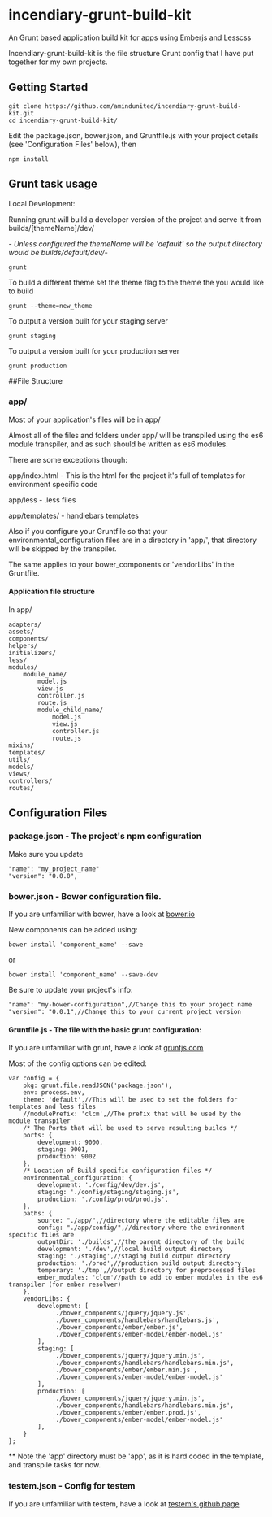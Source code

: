 incendiary-grunt-build-kit
==========================

An Grunt based application build kit for apps using Emberjs and Lesscss

Incendiary-grunt-build-kit is the file structure Grunt config that I have put together for my own projects.

## Getting Started
```
git clone https://github.com/amindunited/incendiary-grunt-build-kit.git
cd incendiary-grunt-build-kit/
```

Edit the package.json, bower.json, and Gruntfile.js with your project details (see 'Configuration Files' below), then

```
npm install
```

## Grunt task usage

Local Development:

Running grunt will build a developer version of the project and serve it from builds/[themeName]/dev/

*- Unless configured the themeName will be 'default' so the output directory would be builds/default/dev/-*
```
grunt
```

To build a different theme set the theme flag to the theme the you would like to build
```
grunt --theme=new_theme
```

To output a version built for your staging server
```
grunt staging
```

To output a version built for your production server
```
grunt production
```

##File Structure

### app/

Most of your application's files will be in app/

Almost all of the files and folders under app/ will be transpiled using the es6 module transpiler, and as such should be written as es6 modules.

There are some exceptions though:

app/index.html - This is the html for the project it's full of templates for environment specific code

app/less - .less files

app/templates/ - handlebars templates

Also if you configure your Gruntfile so that your environmental_configuration files are in a directory in 'app/',  that directory will be skipped by the transpiler.

The same applies to your bower_components or 'vendorLibs' in the Gruntfile.

#### Application file structure
In app/
```
adapters/
assets/
components/
helpers/
initializers/
less/
modules/
	module_name/
		model.js
		view.js
		controller.js
		route.js
		module_child_name/
			model.js
			view.js
			controller.js
			route.js
mixins/
templates/
utils/
models/
views/
controllers/
routes/

```


## Configuration Files

### package.json - The project's npm configuration

Make sure you update
```
"name": "my_project_name"
"version": "0.0.0",
```

### bower.json - Bower configuration file.

If you are unfamiliar with bower, have a look at [bower.io](http://bower.io/)

New components can be added using:

```
bower install 'component_name' --save
```
or
```
bower install 'component_name' --save-dev
```
Be sure to update your project's info:

```
"name": "my-bower-configuration",//Change this to your project name
"version": "0.0.1",//Change this to your current project version
```


#### Gruntfile.js - The file with the basic grunt configuration:

If you are unfamiliar with grunt, have a look at [gruntjs.com](http://gruntjs.com/)

Most of the config options can be edited:

```
var config = {
	pkg: grunt.file.readJSON('package.json'),
	env: process.env,
	theme: 'default',//This will be used to set the folders for templates and less files
	//modulePrefix: 'clcm',//The prefix that will be used by the module transpiler
	/* The Ports that will be used to serve resulting builds */
	ports: {
		development: 9000,
		staging: 9001,
		production: 9002
	},
	/* Location of Build specific configuration files */
	environmental_configuration: {
		development: './config/dev/dev.js',
		staging: './config/staging/staging.js',
		production: './config/prod/prod.js',
	},
	paths: {
		source: "./app/",//directory where the editable files are
		config: "./app/config/",//directory where the environment specific files are
		outputDir: './builds',//the parent directory of the build
		development: './dev',//local build output directory
		staging: './staging',//staging build output directory
		production: './prod',//production build output directory
		temporary: './tmp',//output directory for preprocessed files
		ember_modules: 'clcm'//path to add to ember modules in the es6 transpiler (for ember resolver)
	},
	vendorLibs: {
		development: [
			'./bower_components/jquery/jquery.js',
			'./bower_components/handlebars/handlebars.js',
			'./bower_components/ember/ember.js',
			'./bower_components/ember-model/ember-model.js'
		],
		staging: [
			'./bower_components/jquery/jquery.min.js',
			'./bower_components/handlebars/handlebars.min.js',
			'./bower_components/ember/ember.min.js',
			'./bower_components/ember-model/ember-model.js'
		],
		production: [
			'./bower_components/jquery/jquery.min.js',
			'./bower_components/handlebars/handlebars.min.js',
			'./bower_components/ember/ember.prod.js',
			'./bower_components/ember-model/ember-model.js'
		],
	}
};
```
** Note the 'app' directory must be 'app', as it is hard coded in the template, and transpile tasks for now.


### testem.json - Config for testem
If you are unfamiliar with testem, have a look at [testem's github page](https://github.com/airportyh/testem)
